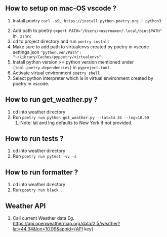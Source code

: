 ## How to setup on mac-OS vscode ?

1. Install poetry `curl -sSL https://install.python-poetry.org | python3 -`
2. Add path to poetry `export PATH="/Users/<username>/.local/bin:$PATH"` in `.zshrc`
3. cd to project directory and run `poetry install`
4. Make sure to add path to virtualenvs created by poetry in vscode settings.json `"python.venvPath": "~/Library/Caches/pypoetry/virtualenvs"`
5. Install python version >= python version mentioned under `[tool.poetry.dependencies]` in `pyproject.toml`.
6. Activate virtual environment `poetry shell`
7. Select python interpreter which is in virtual environment created by poetry in vscode.

## How to run get_weather.py ?

1. cd into weather directory
2. Run `poetry run python get_weather.py --lat=44.34 --lng=10.99`
   1. Note: lat and lng defaults to New York if not provided.

## How to run tests ?

1. cd into weather directory
2. Run `poetry run pytest -vv -s`

## How to run formatter ?

1. cd into weather directory
2. Run `poetry run black .`

## Weather API

1. Call current Weather data Eg. https://api.openweathermap.org/data/2.5/weather?lat=44.34&lon=10.99&appid={API key}

